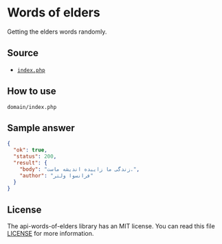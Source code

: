 # Words of elders
Getting the elders words randomly.

## Source
* [`index.php`](https://github.com/ehsan-shahbakhsh/api-words-of-elders/blob/main/index.php)

## How to use
```
domain/index.php
```


## Sample answer
```json
{
  "ok": true,
  "status": 200,
  "result": {
    "body": "زندگی ما زاییده اندیشه ماست.",
    "author": "فرانسوا ولتر"
  }
}
```


## License
The api-words-of-elders library has an MIT license. You can read this file [LICENSE](LICENSE) for more information.
